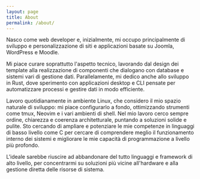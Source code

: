 ```yaml
---
layout: page
title: About
permalink: /about/
---
```


Nasco come web developer e, inizialmente, mi occupo principalmente di sviluppo e personalizzazione di siti e applicazioni basate su Joomla, WordPress e Moodle.

Mi piace curare soprattutto l'aspetto tecnico, lavorando dal design dei template alla realizzazione di componenti che dialogano con database e sistemi vari di gestione dati. Parallelamente, mi dedico anche allo sviluppo in Rust, dove sperimento con applicazioni desktop e CLI pensate per automatizzare processi e gestire dati in modo efficiente.

Lavoro quotidianamente in ambiente Linux, che considero il mio spazio naturale di sviluppo: mi piace configurarlo a fondo, ottimizzando strumenti come tmux, Neovim e i vari ambienti di shell. Nel mio lavoro cerco sempre ordine, chiarezza e coerenza architetturale, puntando a soluzioni solide e pulite. Sto cercando di ampliare e potenziare le mie competenze in linguaggi di basso livello come C per cercare di comprendere meglio il funzionamento interno dei sistemi e migliorare le mie capacità di programmazione a livello più profondo.

L'ideale sarebbe riuscire ad abbandonare del tutto linguaggi e framework di alto livello, per concentrarmi su soluzioni più vicine all'hardware e alla gestione diretta delle risorse di sistema.
